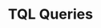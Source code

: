 ---
title: TQL Queries
position: 1.06
type:
description:
  
content_markdown: |-
  TQL queries can be based on a single node or multiple nodes where you need to include relationships to get data from multiple nodes. For many TQL queries, you have to use relationships to query several Technopedia nodes. Relationships might seem complex but their function is mainly to connect nodes. <br>
  <br>
  Because TQL is a declarative query language, you can build your query with multiple nodes, relationships, attributes,and add multiple conditions to refine your query.<br>
  

  Like nodes, relationships can have attributes. Add an alias to the relationship when you want to return data for those relationship attributes. TQL binds the alias that you specify to that relationship, which you can refer to in the `RETURN` clause of the `MATCH` statement to get specific data.
  {: .info}

  #### Building relationships in a query<br>

  
  Relationships provide a way of getting related data from multiple nodes in one query. You connect the nodes by using the relationship that's shown in the database graph. <br>
  
  {: .warning}

  Note the direction of the relationship in the graph. If you specify an incorrect direction, you might not get data from the nodes that you want to connect with.

  
  

  The following image shows examples of types of relationships and their directions.
   
  ![API Image](/images/relat.png)<br>&nbsp;
  <br>  
  

  #### Examples of building relationships<br>   

  <br>
  To incoporate multiple nodes in a MATCH statement you must use relationships to connect the nodes and then use the `RETURN` clause to get data from the nodes in the query. Use the following guide to help you to build your query:

   1.	Select the Nodes that you want to use in your query.<br>
   2.	Identify the node attributes that store the information you require.<br>
   3.	Select any relationships to connect to nodes that hold your required data.<br>
   4.	Write your MATCH statement

  <br>
  
  The following diagram shows the nodes and relationships that are used in the query examples that follow:
  <br>
  ![API Image](/images/sw_relat.png)<br>&nbsp;
  <br>  

  <b>Query Intent:</b> Get software that is manufactured by Oracle and return data for the manufactuer, product name, version, release, and edition.<br>
  The first node that you reference is the `MANUFACTURER` node, and then you use relationships to connect the other nodes.<br>
    1. Write the first part your query by using `MATCH` to select the `MANUFACTURER` node, and add an alias to the node. <br>
      `MATCH (m:MANUFACTURER)`<br>
    2. You must add the following relationships to connect with the product, version, release, and edtion nodes.<br>
       For each node, you must add an alias so that you can get data from that node by using the `RETURN` clause.
    * `(m:MANUFACTURER)<-[:HAS_A]-(sp:SOFTWARE_PRODUCT)` <br>
    * `(sp:SOFTWARE_PRODUCT)<-[:HAS_A]-(sv:SOFTWARE_VERSION)` <br>
    * `(sv:SOFTWARE_VERSION)<-[:HAS_A]-(sr:SOFTWARE_RELEASE)` <br>
    * `(sr:SOFTWARE_RELEASE)-[:HAS_A]->(se:SOFTWARE_EDITION)` <br>
         
       `MATCH (m:MANUFACTURER)<-[:HAS_A]-(sp:SOFTWARE_PRODUCT)<-[:HAS_A]-(sv:SOFTWARE_VERSION)<-[:HAS_A]-(sr:SOFTWARE_RELEASE)-[:HAS_A]->(se:SOFTWARE_EDITION)` <br>

    3. Add the `WHERE` clause to return "Oracle".<br>
      `WHERE m.manufacturer = "Oracle"` <br>
    4. Return data by using the aliases that are assigned to the nodes in the `MATCH` statement.<br>
       `RETURN m.manufacturer, sp.product, sv.version, sr.release, se.edition` <br>
    5. Limit the number of results that are returned by using the `LIMIT` clause. <br>
       `LIMIT 2` <br>

    Here's the complete query: <br>
    <br>
     `MATCH (m:MANUFACTURER)<-[:HAS_A]-(sp:SOFTWARE_PRODUCT)<-[:HAS_A]-(sv:SOFTWARE_VERSION)<-[:HAS_A]-(sr:SOFTWARE_RELEASE)-[:HAS_A]->(se:SOFTWARE_EDITION) <br>
      WHERE m.manufacturer = "Oracle"` <br>
     `RETURN m.manufacturer, sp.product, sv.version, sr.release, se.edition` <br>
     `LIMIT 2` <br>  <br>

    
    Note the relationship direction in the Technopedia graph that shows the nodes and relationships. <br>
    ![API Image](/images/relat_overview.png)<br>&nbsp; <br>
   

    The following result sample represents output from the query:<br>
    <br>
    ![API Image](/images/manu_to_se.png) <br> &nbsp;
   
  <br>  

   When you include relationships in  MATCH statements, you must use the relationship direction in the graph diagram.
   {: .warning}

  <br>
  <b>Query Intent:</b> To get data for software editions, and include the release, verison, and product information.<br>

  1. To get the required information, you start with the software edition and then add relationships to the software release, software version,     and software product nodes.<br>
  2. Use MATCH to select the software edtion node and then create relationships to the other nodes.<br>
      `MATCH (e:SOFTWARE_EDITION)`
  3. Add the release, version, and product nodes by adding relationships.
      `MATCH (e:SOFTWARE_EDITION)<-[x:HAS_A]-(r:SOFTWARE_RELEASE)-[y:HAS_A]->(v:SOFTWARE_VERSION)-[z:HAS_A]->(p:SOFTWARE_PRODUCT)`  
  4. Add an alias to each node in the query that you want to get data from.<br>
  5. To return the data that you need, use the Return clause to refer to the specific aliases.<br>
      `RETURN r,e,v,p`
  <br>
  In this query example, you return software editions in Technopedia that include release, verison, and product information. <br>

  `MATCH (e:SOFTWARE_EDITION)<-[x:HAS_A]-(r:SOFTWARE_RELEASE)-[y:HAS_A]->(v:SOFTWARE_VERSION)-[z:HAS_A]->(p:SOFTWARE_PRODUCT) RETURN r,e,v,p`<br>

  <br>
   
  <b>Query Intent:</b> Get software editions and include the release, verison, product, and manufacturer.<br>
  <br>
  In this query example, you get data for software editions in Technopedia, and include the release, version, product, and manufacturer data for each edition that is listed. This example is an extension of the previous example whrere we add manufacturer data. <br>

  `MATCH (e:SOFTWARE_EDITION)<-[:HAS_A]-(r:SOFTWARE_RELEASE)-[:HAS_A]->(v:SOFTWARE_VERSION)-[:HAS_A]->(p:SOFTWARE_PRODUCT)-[:HAS_A]->(m:MANUFACTURER) 
  RETURN e.edition,r.release,v.version,p.product, m.manufacturer LIMIT 10`<br>
  <br>
  The following results are a sample of the output from the query:<br>
  <br>
  ![API Image](/images/edtomanu.png) <br> &nbsp;
  
  
 
  The following `MATCH` query examples show variations in constructions that use relationships and other conditions. To try out a query example, you append the `MATCH` statement to the following `/tql` endpoint and make a GET request from a API client or use cURL. <br>
  <br>
  `https://v6-1.technopedia.com/tql?q=<MATCH Statement>`
  
left_code_blocks:
  - code_block: |-
      MATCH (n:SOFTWARE_RELEASE)-[:HAS_A]->(:SOFTWARE_VERSION)-[:HAS_A]->(sp:SOFTWARE_PRODUCT)-[:HAS_A]->(m:MANUFACTURER)<-[:HAS_A]-(:CPU_MODEL) 
      WHERE m.manufacturer CONTAINS "TEL" 
      RETURN n.release, sp.product, m.manufacturer 
      LIMIT 5
      
      RESPONSE SAMPLE

      {
        "results": [
            {
                "m.manufacturer": "Intel",
                "n.release": "C++ Composer XE",
                "sp.product": "C++ Composer XE"
            },
            {
                "m.manufacturer": "Intel",
                "n.release": "C++ Composer XE",
                "sp.product": "C++ Composer XE"
            },
            {
                "m.manufacturer": "Intel",
                "n.release": "C++ Composer XE",
                "sp.product": "C++ Composer XE"
            },
            {
                "m.manufacturer": "Intel",
                "n.release": "C++ Composer XE",
                "sp.product": "C++ Composer XE"
            },
            {
                "m.manufacturer": "Intel",
                "n.release": "C++ Composer XE",
                "sp.product": "C++ Composer XE"
            }
        ]
      {  

    title: Example one
    language: javascript
    
  - code_block: |-
      MATCH (m:MANUFACTURER)<-[:HAS_A]-(sp:SOFTWARE_PRODUCT)<-[:HAS_A]-(sv:SOFTWARE_VERSION)<-[:HAS_A]-(sr:SOFTWARE_RELEASE)-[:HAS_A]->(se:SOFTWARE_EDITION) 
      WHERE m.manufacturer = "Oracle" 
      RETURN m.manufacturer, sp.product, sv.version, sr.release, se.edition 
      LIMIT 5

      RESPONSE SAMPLE

      {
        "results": [
        {
                    
                "m.manufacturer": "Oracle",
                "se.edition": "Web",
                "sp.product": "AutoVue",
                "sr.release": "AutoVue",
                "sv.version": "21.0"
            },
            {
                "m.manufacturer": "Oracle",
                "se.edition": "Desktop",
                "sp.product": "AutoVue",
                "sr.release": "AutoVue",
                "sv.version": "21.0"
            },
            {
                "m.manufacturer": "Oracle",
                "se.edition": "Web",
                "sp.product": "AutoVue",
                "sr.release": "AutoVue",
                "sv.version": "15.0"
            },
            {
                "m.manufacturer": "Oracle",
                "se.edition": "Desktop",
                "sp.product": "AutoVue",
                "sr.release": "AutoVue",
                "sv.version": "15.0"
            },
            {
                "m.manufacturer": "Oracle",
                "se.edition": "Web",
                "sp.product": "AutoVue",
                "sr.release": "AutoVue",
                "sv.version": "15.1"
            }
        ]
      {  
    title: Example two
    language: javascript

  - code_block: |-
      MATCH (s:SOFTWARE_PRODUCT) 
      WHERE s.product = "Office" OR s.product="HealthMatics" 
      RETURN s 
      LIMIT 2 

      RESPONSE SAMPLE

      {
        "results": [
            {                
                "s.alias": null,
                "s.component": null,
                "s.created_at": "2007-04-22 04:55:16",
                "s.desupported_flag": null,
                "s.discontinued_flag": null,
                "s.family": "HealthMatics",
                "s.is_suite": null,
                "s.modified_at": "2017-06-01 10:44:00",
                "s.product": "Office",
                "s.technopedia_id": "141d9f85-66b2-40a6-8efa-450038c2700c",
                "s.url": "http://investor.allscripts.com/phoenix.zhtml?c=112727&p=irol-newsArticle&ID=858912&highlight="
            },
            {
                "s.alias": null,
                "s.component": null,
                "s.created_at": "2013-01-09 10:00:34",
                "s.desupported_flag": null,
                "s.discontinued_flag": null,
                "s.family": null,
                "s.is_suite": "FALSE",
                "s.modified_at": "2014-02-13 21:43:30",
                "s.product": "Office",
                "s.technopedia_id": "35785f94-d5e2-4e0b-b2f1-b7e59ecde968",
                "s.url": "http://www.corel.com/corel/product/index.jsp?
                 pid=prod3430104&cid=catalog50008&segid=692&storeKey=ca&languageCode=en"
            }
        ]
      {  

    title: Example three
    language: javascript

  - code_block: |-
      MATCH (n:SOFTWARE_VERSION) WHERE n.version CONTAINS "1.4.2_05" 
      RETURN n.version, n.order 
      LIMIT 5

      RESPONSE SAMPLE

      {
        "results": [
            {
                "n.order": "66",
                "n.version": "1.4.2_05"
            },
            {
                "n.order": "21",
                "n.version": "1.4.2_05"
            },
            {
                "n.order": "84",
                "n.version": "1.4.2_05"
            }
        ]
      {  

    title: Example four
    language: javascript

  - code_block: |-
      MATCH (n:SOFTWARE_RELEASE)-[:HAS_A]->(:SOFTWARE_VERSION)-[:HAS_A]->(sp:SOFTWARE_PRODUCT) 
      WHERE n.release CONTAINS "23" 
      RETURN n.release, sp.product LIMIT 5

      RESPONSE SAMPLE

      {
        "results": [
            {
                "n.release": "123 Audio MP3 Converter",
                "sp.product": "123 Audio MP3 Converter"
            },
            {
                "n.release": "5523 ADSL Work Station (AWS)",
                "sp.product": "5523 ADSL Work Station (AWS)"
            },
            {
                "n.release": "123Scan",
                "sp.product": "123Scan"
            },
            {
                "n.release": "123Scan",
                "sp.product": "123Scan"
            },
            {
                "n.release": "123Scan",
                "sp.product": "123Scan"
            }
        ]
      {  
    title: Example five
    language: javascript

  - code_block: |-
      MATCH (n:SOFTWARE_RELEASE)-[:HAS_A]->(:SOFTWARE_VERSION)-[:HAS_A]->(sp:SOFTWARE_PRODUCT)-[:HAS_A]->(m:MANUFACTURER) 
      WHERE m.manufacturer CONTAINS "people" 
      RETURN n.release, sp.product, m.manufacturer 
      LIMIT 5

      RESPONSE SAMPLE

      {
        "results": [
            {
                "m.manufacturer": "Peoplefluent",
                "n.release": "AAPlanner",
                "sp.product": "AAPlanner"
            },
            {
                "m.manufacturer": "Peoplefluent",
                "n.release": "AAPlanner",
                "sp.product": "AAPlanner"
            },
            {
                "m.manufacturer": "Peoplefluent",
                "n.release": "AAPlanner",
                "sp.product": "AAPlanner"
            },
            {
                "m.manufacturer": "Peoplefluent",
                "n.release": "AAPlanner",
                "sp.product": "AAPlanner"
            },
            {
                "m.manufacturer": "PeopleCube",
                "n.release": "Scheduler Plus",
                "sp.product": "Scheduler Plus"
            }
        ]
      {  
    

    title: Example six
    language: javascript

  - code_block: |-
      curl -G -H "Authorization: Bearer b93477a9-057b-4878-a16b93477a9-057b-4878-a16f-d7f7d1f27a7af-d7f7d1f27a7a" "https://v6-1.technopedia.com/tql" --data-urlencode' "q=MATCH (n:SOFTWARE_RELEASE) WHERE n.modified_at = "2017-05-26 13:59:45" RETURN n LIMIT 5

            
    title: cURL
    language: bash

    

right_code_blocks:
  - code_block: |2
      
      MATCH Node and Attribute Examples:
      __________________________________
      
      MATCH (alias1.NODE) RETURN alias1 
      MATCH (s:SOFTWARE_PRODUCT) RETURN s
      
      MATCH (alias.NODE) RETURN alias.attribute
      MATCH (s:SOFTWARE_PRODUCT) RETURN s.product 
      MATCH (s:SOFTWARE_PRODUCT) RETURN s.technopedia_id
      MATCH (s:SOFTWARE_PRODUCT) RETURN s.technopedia_id, s.product

      MATCH (s:SOFTWARE_PRODUCT) RETURN s.technopedia_id, s.is_suite    
 
      MATCH Relationship Examples:
      ____________________________
       
      MATCH (s:NODEx)-[:PART_OF]->(t:NODEy) RETURN s, t

      MATCH (sp:SOFTWARE_PRODUCT)<-[:HAS_A]-(sv:SOFTWARE_VERSION) RETURN sp, sv

      MATCH (s:SOFTWARE_EDITION)-[:HAS_A]->(p:SOFTWARE_PRODUCT) RETURN s, p

      MATCH (e:SOFTWARE_EDITION)<-[x:HAS_A]-(r:SOFTWARE_RELEASE) RETURN e, r

      MATCH (e:SOFTWARE_EDITION)<-[x:HAS_A]-(r:SOFTWARE_PRODUCT)-[HAS_A]->(m:MANUFACTURER) RETURN e, r, m





      
           
    title: MATCH Statements
    language: bash
  - code_block: |2-
      WHERE
      Return software products where the name field is equal to ‘Office’. 

      MATCH (s:SOFTWARE_PRODUCT) WHERE s.product = "Office"  RETURN s

      AND
      Return software products where name is Office and the family is HealthMatics. 

      MATCH (s:SOFTWARE_PRODUCT) WHERE s.product = "Office" AND s.family = "HealthMatics" RETURN s 
           
      OR
      Return software products where product name is Office or HealthMatics. 

      MATCH (s:SOFTWARE_PRODUCT) WHERE s.product = "Office" OR s.product = "HealthMatics" RETURN s 
            
      COUNT
      Return count of records. 

      MATCH (s:SOFTWARE_PRODUCT) RETURN count(*) 

      DISTINCT
      Return distinct records only, which do not show duplicates.

      MATCH (s:SOFTWARE_PRODUCT) WHERE s.product = "Microsoft Exchange Server Monitor" RETURN DISTINCT s 
      
      CONTAINS
      Use the CONTAINS clause to return results when an attribute word value is matched. 

      MATCH (s:SOFTWARE_PRODUCT) WHERE s.product CONTAINS "Microsoft" RETURN s 

      AS
      Return output parameter as another name. 

      MATCH (n:SOFTWARE_EDITION) RETURN n.edition as ED, n.modified_at as MOD

      Operators =, <>, >, <, >=, <=
    title: TQL Clauses and examples
    language: text
---